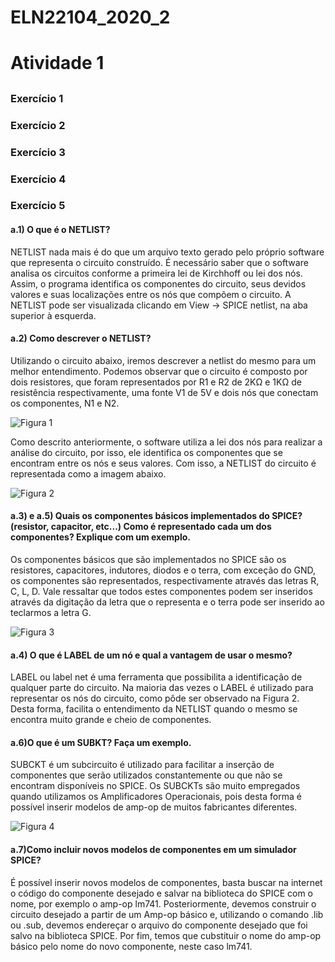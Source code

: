 # ELN22104_2020_2


# Atividade 1
## 

### Exercício 1

### Exercício 2

### Exercício 3

### Exercício 4

### Exercício 5


#### a.1) O que é o NETLIST?

NETLIST nada mais é do que um arquivo texto gerado pelo próprio software que representa o circuito construído. É necessário saber que o software analisa os circuitos conforme a primeira lei de Kirchhoff ou lei dos nós. Assim, o programa identifica os componentes do circuito, seus devidos valores e suas localizações entre os nós que compõem o circuito. A NETLIST pode ser visualizada clicando em View -> SPICE netlist, na aba superior à esquerda. 

#### a.2) Como descrever o NETLIST?

Utilizando o circuito abaixo, iremos descrever a netlist do mesmo para um melhor entendimento. Podemos observar que o circuito é composto por dois resistores, que foram representados por R1 e R2 de 2KΩ  e 1KΩ de resistência respectivamente, uma fonte V1 de 5V e dois nós que conectam os componentes, N1 e N2.

![Figura 1](https://github.com/Hentherlyn-Walter/ELN22104_2020_2/blob/main/Hentherlyn%20Walter/Atividade_1/Imagens/Figura%201.PNG)

Como descrito anteriormente, o software utiliza a lei dos nós para realizar a análise do circuito, por isso, ele identifica os componentes que se encontram entre os nós e seus valores. Com isso, a NETLIST do circuito é representada como a imagem abaixo.

![Figura 2](https://github.com/Hentherlyn-Walter/ELN22104_2020_2/blob/main/Hentherlyn%20Walter/Atividade_1/Imagens/Figura%202.PNG)

#### a.3) e a.5) Quais os componentes básicos implementados do SPICE? (resistor, capacitor, etc...) Como é representado cada um dos componentes? Explique com um exemplo.

Os componentes básicos que são implementados no SPICE são os resistores, capacitores, indutores, diodos e o terra, com exceção do GND, os componentes são representados, respectivamente através das letras R, C, L, D. Vale ressaltar que todos estes componentes podem ser inseridos através da digitação da letra que o representa e o terra pode ser inserido ao teclarmos a letra G.

![Figura 3](https://github.com/Hentherlyn-Walter/ELN22104_2020_2/blob/main/Hentherlyn%20Walter/Atividade_1/Imagens/Figura%203.PNG)

#### a.4) O que é LABEL de um nó e qual a vantagem de usar o mesmo?

LABEL ou label net é uma ferramenta que possibilita a identificação de qualquer parte do circuito. Na maioria das vezes o LABEL é utilizado para representar os nós do circuito, como pôde ser observado na Figura 2. Desta forma, facilita o entendimento da NETLIST quando o mesmo se encontra muito grande e cheio de componentes.

#### a.6)O que é um SUBKT? Faça um exemplo.

SUBCKT é um  subcircuito é utilizado para facilitar a inserção de componentes que serão utilizados constantemente ou que não se encontram disponíveis no SPICE. Os SUBCKTs são muito empregados quando utilizamos os Amplificadores Operacionais, pois desta forma é possível inserir modelos de amp-op de muitos fabricantes diferentes.

![Figura 4](https://github.com/Hentherlyn-Walter/ELN22104_2020_2/blob/main/Hentherlyn%20Walter/Atividade_1/Imagens/Figura%204.PNG)

#### a.7)Como incluir novos modelos de componentes em um simulador SPICE?

É possível inserir novos modelos de componentes, basta buscar na internet o código do componente desejado e salvar na biblioteca do SPICE com o nome, por exemplo o amp-op lm741. Posteriormente, devemos construir o circuito desejado a partir de um Amp-op básico e, utilizando o comando .lib ou .sub, devemos endereçar o arquivo do componente desejado que foi salvo na biblioteca SPICE. Por fim, temos que cubstituir o nome do amp-op básico pelo nome do novo componente, neste caso lm741.


